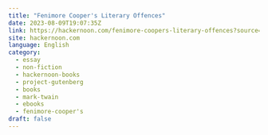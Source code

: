 ```yaml
---
title: "Fenimore Cooper's Literary Offences"
date: 2023-08-09T19:07:35Z
link: https://hackernoon.com/fenimore-coopers-literary-offences?source=rss&utm_medium=RSS&utm_source=news.12bit.vn
site: hackernoon.com
language: English
category:
  - essay
  - non-fiction
  - hackernoon-books
  - project-gutenberg
  - books
  - mark-twain
  - ebooks
  - fenimore-cooper's
draft: false
---
```


